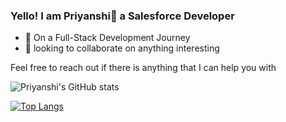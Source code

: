 ### Yello! I am Priyanshi👋 a Salesforce Developer
- 🌱 On a Full-Stack Development Journey
- 👯 looking to collaborate on anything interesting 

Feel free to reach out if there is anything that I can help you with 

<!--
**PriyanshiNegi/PriyanshiNegi** is a ✨ _special_ ✨ repository because its `README.md` (this file) appears on your GitHub profile.
Here are some ideas to get you started:
- 📫 How to reach me : my email
- 😄 Pronouns: She/Her
- ⚡ Fun fact: I am a Salesforce Developer
- 🤔 I’m looking for help with developing my programming skills
-->

![Priyanshi's GitHub stats](https://github-readme-stats.vercel.app/api?username=PriyanshiNegi&show_icons=true)

[![Top Langs](https://github-readme-stats.vercel.app/api/top-langs/?username=PriyanshiNegi&layout=compact)](https://github.com/PriyanshiNegi/github-readme-stats)
